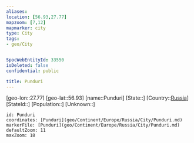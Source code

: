 ```yaml
---
aliases: 
location: [56.93,27.77]
mapzoom: [7,12] 
mapmarker: city 
type: City
tags:
- geo/City


SpocWebEntityId: 33550
isDeleted: false
confidential: public

title: Punduri
---
```

[geo-lon::27.77]
[geo-lat::56.93]
[name::Punduri]
[State::]
[Country::[Russia](geo/Continent/Europe/Russia.md)]
[StateId::]
[Population::]
[Unknown::]


```leaflet
id: Punduri
coordinates: [Punduri](geo/Continent/Europe/Russia/City/Punduri.md)
markerFile: [Punduri](geo/Continent/Europe/Russia/City/Punduri.md)
defaultZoom: 11 
maxZoom: 18
```


